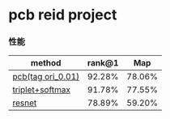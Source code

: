 
# pcb reid project 


### 性能

| method                                                    | rank@1 |  Map  |
| --------------------------------------------------------- | -----: | :---: |
| [pcb(tag ori_0.01)](./project_result/tag_0.0.1.ipynb)     | 92.28% | 78.06% |
| [triplet+softmax](./project_result/triplet+softmax.ipynb) | 91.78% | 77.55%|
| [resnet](./project_result/resnet.ipynb) | 78.89% | 59.20% |

